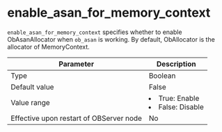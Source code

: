 # enable_asan_for_memory_context

`enable_asan_for_memory_context` specifies whether to enable ObAsanAllocator when `ob_asan` is working. By default, ObAllocator is the allocator of MemoryContext.

| **Parameter** | **Description** |
| --- | --- |
| Type | Boolean |
| Default value | False |
| Value range | <li>True: Enable<li>False: Disable |
| Effective upon restart of OBServer node | No |
